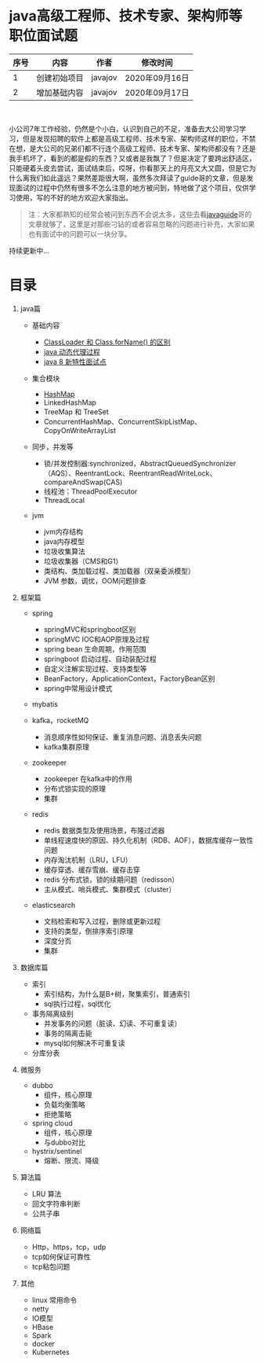 # java高级工程师、技术专家、架构师等职位面试题
 
| 序号 | 内容     | 作者      | 修改时间                |
|----|--------|---------|---------------------|
| 1  | 创建初始项目 | javajov | 2020年09月16日 |
| 2  | 增加基础内容 | javajov | 2020年09月17日 |
<br>

   
 小公司7年工作经验，仍然是个小白，认识到自己的不足，准备去大公司学习学习，但是发现招聘的软件上都是高级工程师、技术专家、架构师这样的职位，不禁在想，是大公司的兄弟们都不行连个高级工程师、技术专家、架构师都没有？还是我手机坏了，看到的都是假的东西？又或者是我飘了？但是决定了要跨出舒适区，只能硬着头皮去尝试，面试结束后，哎呀，你看那天上的月亮又大又圆，但是它为什么离我们如此遥远？果然差距很大啊，虽然多次拜读了guide哥的文章，但是发现面试的过程中仍然有很多不怎么注意的地方被问到，特地做了这个项目，仅供学习使用，写的不好的地方欢迎大家指出。

> 注：大家都熟知的经常会被问到东西不会说太多，这些去看[javaguide](https://github.com/Snailclimb/JavaGuide)哥的文章就够了，这里是对那些刁钻的或者容易忽略的问题进行补充，大家如果也有面试中的问题可以一块分享。

持续更新中...

# 目录
1. java篇
   - 基础内容
     - [ClassLoader 和 Class.forName() 的区别](https://gitee.com/javajov/java-senior-engineer-interview/blob/master/java%E5%9F%BA%E7%A1%80/classloader%E5%92%8Cclassforname.md)
     - [java 动态代理过程](https://gitee.com/javajov/java-senior-engineer-interview/blob/master/java%E5%9F%BA%E7%A1%80/%E5%8A%A8%E6%80%81%E4%BB%A3%E7%90%86.md)
     - [java 8 新特性面试点](https://gitee.com/javajov/java-senior-engineer-interview/blob/master/java%E5%9F%BA%E7%A1%80/java8.md)

   - 集合模块
      - [HashMap](https://gitee.com/javajov/java-senior-engineer-interview/blob/master/collection/HashMap.md)
      - LinkedHashMap 
      - TreeMap 和 TreeSet
      - ConcurrentHashMap、ConcurrentSkipListMap、CopyOnWriteArrayList
   - 同步，并发等
      - 锁/并发控制器:synchronized，AbstractQueuedSynchronizer（AQS）、ReentrantLock、ReentrantReadWriteLock、compareAndSwap(CAS)
      - 线程池：ThreadPoolExecutor
      - ThreadLocal
   - jvm
     - jvm内存结构
     - java内存模型
     - 垃圾收集算法
     - 垃圾收集器（CMS和G1）
     - 类结构、类加载过程、类加载器（双亲委派模型）
     - JVM 参数，调优，OOM问题排查

2. 框架篇
   - spring
      - springMVC和springboot区别
      - springMVC IOC和AOP原理及过程
      - spring bean 生命周期，作用范围
      - springboot 启动过程、自动装配过程
      - 自定义注解实现过程、支持类型等
      - BeanFactory，ApplicationContext，FactoryBean区别
      - spring中常用设计模式 
   - mybatis
   - kafka，rocketMQ
     - 消息顺序性如何保证、重复消息问题、消息丢失问题
     - kafka集群原理
   - zookeeper
     - zookeeper 在kafka中的作用
     - 分布式锁实现的原理
     - 集群

   - redis
     - redis 数据类型及使用场景，布隆过滤器
     - 单线程速度快的原因、持久化机制（RDB、AOF），数据库缓存一致性问题
     - 内存淘汰机制（LRU，LFU）
     - 缓存穿透、缓存雪崩、缓存击穿
     - redis 分布式锁，锁的续期问题（redisson）
     - 主从模式、哨兵模式、集群模式（cluster）
     
   - elasticsearch
     - 文档检索和写入过程，删除或更新过程
     - 支持的类型，倒排序索引原理
     - 深度分页
     - 集群

3. 数据库篇
   - 索引
     - 索引结构，为什么是B+树，聚集索引，普通索引
     - sql执行过程，sql优化
   - 事务隔离级别
     - 并发事务的问题（脏读、幻读、不可重复读）
     - 事务的隔离击毙
     - mysql如何解决不可重复读
   - 分库分表

4. 微服务
   - dubbo
     - 组件，核心原理
     - 负载均衡策略
     - 拒绝策略
   - spring cloud
     - 组件，核心原理
     - 与dubbo对比
   - hystrix/sentinel
     - 熔断、限流、降级
5. 算法篇
   - LRU 算法
   - 回文字符串判断
   - 公共子串
6. 网络篇
   - Http，https，tcp，udp
   - tcp如何保证可靠性
   - tcp粘包问题

7. 其他
   - linux 常用命令
   - netty
   - IO模型
   - HBase
   - Spark
   - docker
   - Kubernetes

